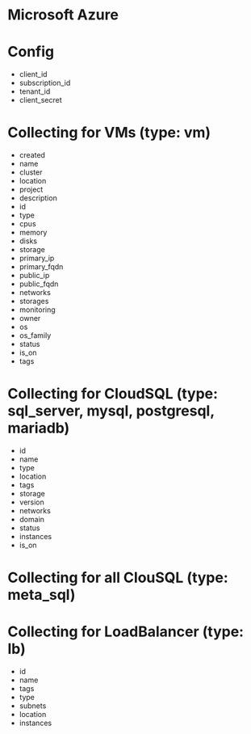 # Microsoft Azure

# Config

* client_id
* subscription_id
* tenant_id
* client_secret

# Collecting for VMs (type: vm)

* created
* name
* cluster
* location
* project
* description
* id
* type
* cpus
* memory
* disks
* storage
* primary_ip
* primary_fqdn
* public_ip
* public_fqdn
* networks
* storages
* monitoring
* owner
* os
* os_family
* status
* is_on
* tags

# Collecting for CloudSQL (type: sql_server, mysql, postgresql, mariadb)

* id
* name
* type
* location
* tags
* storage
* version
* networks
* domain
* status
* instances
* is_on

# Collecting for all ClouSQL (type: meta_sql)

# Collecting for LoadBalancer (type: lb)

* id
* name
* tags
* type
* subnets
* location
* instances
